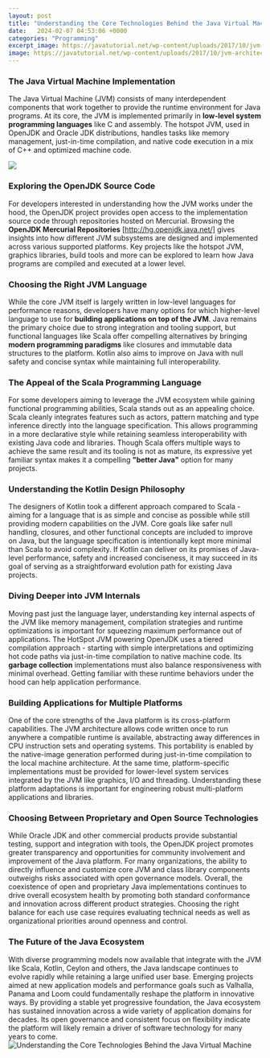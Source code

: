 ```yaml
---
layout: post
title: "Understanding the Core Technologies Behind the Java Virtual Machine"
date:   2024-02-07 04:53:06 +0000
categories: "Programming"
excerpt_image: https://javatutorial.net/wp-content/uploads/2017/10/jvm-architecture.png
image: https://javatutorial.net/wp-content/uploads/2017/10/jvm-architecture.png
---
```


### The Java Virtual Machine Implementation
The Java Virtual Machine (JVM) consists of many interdependent components that work together to provide the runtime environment for Java programs. At its core, the JVM is implemented primarily in **low-level system programming languages** like C and assembly. The hotspot JVM, used in OpenJDK and Oracle JDK distributions, handles tasks like memory management, just-in-time compilation, and native code execution in a mix of C++ and optimized machine code. 

![](https://images.idgesg.net/images/article/2019/03/javaworld_jvm_jdk_jre_explainer_java_virtual_machine_debug_and_optimize_3x2_overview_update-100790558-large.jpg)
### Exploring the OpenJDK Source Code
For developers interested in understanding how the JVM works under the hood, the OpenJDK project provides open access to the implementation source code through repositories hosted on Mercurial. Browsing the **OpenJDK Mercurial Repositories** [http://hg.openjdk.java.net/] gives insights into how different JVM subsystems are designed and implemented across various supported platforms. Key projects like the hotspot JVM, graphics libraries, build tools and more can be explored to learn how Java programs are compiled and executed at a lower level.
### Choosing the Right JVM Language
While the core JVM itself is largely written in low-level languages for performance reasons, developers have many options for which higher-level language to use for **building applications on top of the JVM**. Java remains the primary choice due to strong integration and tooling support, but functional languages like Scala offer compelling alternatives by bringing **modern programming paradigms** like closures and immutable data structures to the platform. Kotlin also aims to improve on Java with null safety and concise syntax while maintaining full interoperability.
### The Appeal of the Scala Programming Language
For some developers aiming to leverage the JVM ecosystem while gaining functional programming abilities, Scala stands out as an appealing choice. Scala cleanly integrates features such as actors, pattern matching and type inference directly into the language specification. This allows programming in a more declarative style while retaining seamless interoperability with existing Java code and libraries. Though Scala offers multiple ways to achieve the same result and its tooling is not as mature, its expressive yet familiar syntax makes it a compelling **"better Java"** option for many projects. 
### Understanding the Kotlin Design Philosophy 
The designers of Kotlin took a different approach compared to Scala - aiming for a language that is as simple and concise as possible while still providing modern capabilities on the JVM. Core goals like safer null handling, closures, and other functional concepts are included to improve on Java, but the language specification is intentionally kept more minimal than Scala to avoid complexity. If Kotlin can deliver on its promises of Java-level performance, safety and increased conciseness, it may succeed in its goal of serving as a straightforward evolution path for existing Java projects.
### Diving Deeper into JVM Internals
Moving past just the language layer, understanding key internal aspects of the JVM like memory management, compilation strategies and runtime optimizations is important for squeezing maximum performance out of applications. The HotSpot JVM powering OpenJDK uses a tiered compilation approach - starting with simple interpretations and optimizing hot code paths via just-in-time compilation to native machine code. Its **garbage collection** implementations must also balance responsiveness with minimal overhead. Getting familiar with these runtime behaviors under the hood can help application performance. 
### Building Applications for Multiple Platforms
One of the core strengths of the Java platform is its cross-platform capabilities. The JVM architecture allows code written once to run anywhere a compatible runtime is available, abstracting away differences in CPU instruction sets and operating systems. This portability is enabled by the native-image generation performed during just-in-time compilation to the local machine architecture. At the same time, platform-specific implementations must be provided for lower-level system services integrated by the JVM like graphics, I/O and threading. Understanding these platform adaptations is important for engineering robust multi-platform applications and libraries.
### Choosing Between Proprietary and Open Source Technologies 
While Oracle JDK and other commercial products provide substantial testing, support and integration with tools, the OpenJDK project promotes greater transparency and opportunities for community involvement and improvement of the Java platform. For many organizations, the ability to directly influence and customize core JVM and class library components outweighs risks associated with open governance models. Overall, the coexistence of open and proprietary Java implementations continues to drive overall ecosystem health by promoting both standard conformance and innovation across different product strategies. Choosing the right balance for each use case requires evaluating technical needs as well as organizational priorities around openness and control.
### The Future of the Java Ecosystem
With diverse programming models now available that integrate with the JVM like Scala, Kotlin, Ceylon and others, the Java landscape continues to evolve rapidly while retaining a large unified user base. Emerging projects aimed at new application models and performance goals such as Valhalla, Panama and Loom could fundamentally reshape the platform in innovative ways. By providing a stable yet progressive foundation, the Java ecosystem has sustained innovation across a wide variety of application domains for decades. Its open governance and consistent focus on flexibility indicate the platform will likely remain a driver of software technology for many years to come.
 ![Understanding the Core Technologies Behind the Java Virtual Machine](https://javatutorial.net/wp-content/uploads/2017/10/jvm-architecture.png)